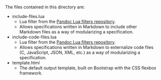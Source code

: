 The files contained in this directory are:

* include-files.lua
  * Lua filter from the [Pandoc Lua filters repository](https://github.com/pandoc/lua-filters).
  * Allows specifications written in Markdown to include other Markdown files as a way of modularizing a specification.
* include-code-files.lua
    * Lua filter from the [Pandoc Lua filters repository](https://github.com/pandoc/lua-filters).
    * Allows specifications written in Markdown to externalize code files (C, JavaScript, JSON, XML, etc.) as a way of modularizing a specification.
* template.html
  * The default output template, built on Bootstrap with the CSS flexbox framework. 
